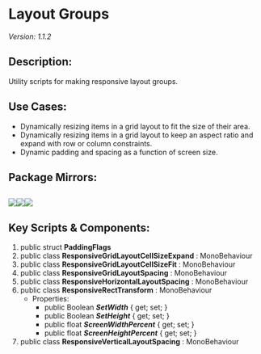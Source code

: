 # Layout Groups
*Version: 1.1.2*
## Description: 
Utility scripts for making responsive layout groups.
## Use Cases: 
* Dynamically resizing items in a grid layout to fit the size of their area.
* Dynamically resizing items in a grid layout to keep an aspect ratio and expand with row or column constraints.
* Dynamic padding and spacing as a function of screen size.
## Package Mirrors: 
[<img src='https://img.itch.zone/aW1nLzEzNzQ2ODg3LnBuZw==/original/npRUfq.png'>](https://github.com/Iron-Mountain-Software/layout-groups)[<img src='https://img.itch.zone/aW1nLzEzNzQ2ODkyLnBuZw==/original/Fq0ORM.png'>](https://www.npmjs.com/package/com.iron-mountain.layout-groups)[<img src='https://img.itch.zone/aW1nLzEzNzQ2ODk4LnBuZw==/original/Rv4m96.png'>](https://iron-mountain.itch.io/layout-groups)
---
## Key Scripts & Components: 
1. public struct **PaddingFlags**
1. public class **ResponsiveGridLayoutCellSizeExpand** : MonoBehaviour
1. public class **ResponsiveGridLayoutCellSizeFit** : MonoBehaviour
1. public class **ResponsiveGridLayoutSpacing** : MonoBehaviour
1. public class **ResponsiveHorizontalLayoutSpacing** : MonoBehaviour
1. public class **ResponsiveRectTransform** : MonoBehaviour
   * Properties: 
      * public Boolean ***SetWidth***  { get; set; }
      * public Boolean ***SetHeight***  { get; set; }
      * public float ***ScreenWidthPercent***  { get; set; }
      * public float ***ScreenHeightPercent***  { get; set; }
1. public class **ResponsiveVerticalLayoutSpacing** : MonoBehaviour

